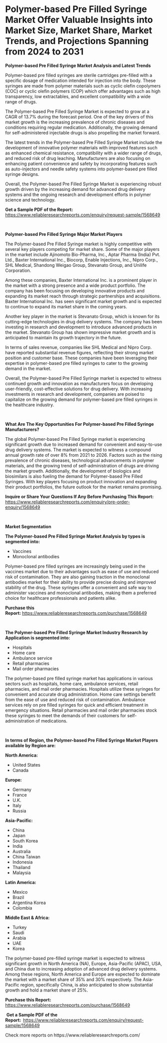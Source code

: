 <p><h1>Polymer-based Pre Filled Syringe Market Offer Valuable Insights into Market Size, Market Share, Market Trends, and Projections Spanning from 2024 to 2031</h1></p><p><strong>Polymer-based Pre Filled Syringe Market Analysis and Latest Trends</strong></p>
<p><p>Polymer-based pre filled syringes are sterile cartridges pre-filled with a specific dosage of medication intended for injection into the body. These syringes are made from polymer materials such as cyclic olefin copolymers (COC) or cyclic olefin polymers (COP) which offer advantages such as high transparency, low extractables, and excellent compatibility with a wide range of drugs.</p><p>The Polymer-based Pre Filled Syringe Market is expected to grow at a CAGR of 13.7% during the forecast period. One of the key drivers of this market growth is the increasing prevalence of chronic diseases and conditions requiring regular medication. Additionally, the growing demand for self-administered injectable drugs is also propelling the market forward.</p><p>The latest trends in the Polymer-based Pre Filled Syringe Market include the development of innovative polymer materials with improved features such as enhanced chemical resistance, compatibility with a wider range of drugs, and reduced risk of drug leaching. Manufacturers are also focusing on enhancing patient convenience and safety by incorporating features such as auto-injectors and needle safety systems into polymer-based pre filled syringe designs.</p><p>Overall, the Polymer-based Pre Filled Syringe Market is experiencing robust growth driven by the increasing demand for advanced drug delivery systems and the ongoing research and development efforts in polymer science and technology.</p></p>
<p><strong>Get a Sample PDF of the Report:&nbsp;</strong> <a href="https://www.reliableresearchreports.com/enquiry/request-sample/1568649">https://www.reliableresearchreports.com/enquiry/request-sample/1568649</a></p>
<p>&nbsp;</p>
<p><strong>Polymer-based Pre Filled Syringe Major Market Players</strong></p>
<p><p>The Polymer-based Pre Filled Syringe market is highly competitive with several key players competing for market share. Some of the major players in the market include Ajinomoto Bio-Pharma, Inc., Aptar Pharma (India) Pvt. Ltd., Baxter International Inc., Biocorp, Enable Injections, Inc., Nipro Corp., SHL Medical, Shandong Weigao Group, Stevanato Group, and Unilife Corporation.</p><p>Among these companies, Baxter International Inc. is a prominent player in the market with a strong presence and a wide product portfolio. The company has been focusing on developing innovative products and expanding its market reach through strategic partnerships and acquisitions. Baxter International Inc. has seen significant market growth and is expected to continue to expand its market share in the coming years.</p><p>Another key player in the market is Stevanato Group, which is known for its cutting-edge technologies in drug delivery systems. The company has been investing in research and development to introduce advanced products in the market. Stevanato Group has shown impressive market growth and is anticipated to maintain its growth trajectory in the future.</p><p>In terms of sales revenue, companies like SHL Medical and Nipro Corp. have reported substantial revenue figures, reflecting their strong market position and customer base. These companies have been leveraging their expertise in polymer-based pre filled syringes to cater to the growing demand in the market.</p><p>Overall, the Polymer-based Pre Filled Syringe market is expected to witness continued growth and innovation as manufacturers focus on developing user-friendly, cost-effective solutions for drug delivery. With increasing investments in research and development, companies are poised to capitalize on the growing demand for polymer-based pre filled syringes in the healthcare industry.</p></p>
<p>&nbsp;</p>
<p><strong>What Are The Key Opportunities For Polymer-based Pre Filled Syringe Manufacturers?</strong></p>
<p><p>The global Polymer-based Pre Filled Syringe market is experiencing significant growth due to increased demand for convenient and easy-to-use drug delivery systems. The market is expected to witness a compound annual growth rate of over 8% from 2021 to 2026. Factors such as the rising prevalence of chronic diseases, technological advancements in polymer materials, and the growing trend of self-administration of drugs are driving the market growth. Additionally, the development of biologics and biosimilars is also fueling the demand for Polymer-based Pre Filled Syringes. With key players focusing on product innovation and expanding their product portfolios, the future outlook for the market remains promising.</p></p>
<p><strong>Inquire or Share Your Questions If Any Before Purchasing This Report:</strong> <a href="https://www.reliableresearchreports.com/enquiry/pre-order-enquiry/1568649">https://www.reliableresearchreports.com/enquiry/pre-order-enquiry/1568649</a></p>
<p>&nbsp;</p>
<p><strong>Market Segmentation</strong></p>
<p><strong>The Polymer-based Pre Filled Syringe Market Analysis by types is segmented into:</strong></p>
<p><ul><li>Vaccines</li><li>Monoclonal antibodies</li></ul></p>
<p><p>Polymer-based pre filled syringes are increasingly being used in the vaccines market due to their advantages such as ease of use and reduced risk of contamination. They are also gaining traction in the monoclonal antibodies market for their ability to provide precise dosing and improved stability of the drug. These syringes offer a convenient and safe way to administer vaccines and monoclonal antibodies, making them a preferred choice for healthcare professionals and patients alike.</p></p>
<p><strong>Purchase this Report:&nbsp;</strong><a href="https://www.reliableresearchreports.com/purchase/1568649">https://www.reliableresearchreports.com/purchase/1568649</a></p>
<p>&nbsp;</p>
<p><strong>The Polymer-based Pre Filled Syringe Market Industry Research by Application is segmented into:</strong></p>
<p><ul><li>Hospitals</li><li>Home care</li><li>Ambulance service</li><li>Retail pharmacies</li><li>Mail order pharmacies</li></ul></p>
<p><p>The polymer-based pre filled syringe market has applications in various sectors such as hospitals, home care, ambulance services, retail pharmacies, and mail order pharmacies. Hospitals utilize these syringes for convenient and accurate drug administration. Home care settings benefit from the ease of use and reduced risk of contamination. Ambulance services rely on pre filled syringes for quick and efficient treatment in emergency situations. Retail pharmacies and mail order pharmacies stock these syringes to meet the demands of their customers for self-administration of medications.</p></p>
<p>&nbsp;</p>
<p><strong>In terms of Region, the Polymer-based Pre Filled Syringe Market Players available by Region are:</strong></p>
<p>
    <p> <strong> North America: </strong>
        <ul>
            <li>United States</li>
            <li>Canada</li>
        </ul>
        </p> 
    <p> <strong> Europe: </strong>
        <ul>
            <li>Germany</li>
            <li>France</li>
            <li>U.K.</li>
            <li>Italy</li>
            <li>Russia</li>
        </ul>
        </p> 
    <p> <strong> Asia-Pacific: </strong>
        <ul>
            <li>China</li>
            <li>Japan</li>
            <li>South Korea</li>
            <li>India</li>
            <li>Australia</li>
            <li>China Taiwan</li>
            <li>Indonesia</li>
            <li>Thailand</li>
            <li>Malaysia</li>
        </ul>
        </p> 
    <p> <strong> Latin America: </strong>
        <ul>
            <li>Mexico</li>
            <li>Brazil</li>
            <li>Argentina Korea</li>
            <li>Colombia</li>
        </ul>
        </p> 
    <p> <strong> Middle East & Africa: </strong>
        <ul>
            <li>Turkey</li>
            <li>Saudi</li>
            <li>Arabia</li>
            <li>UAE</li>
            <li>Korea</li>
        </ul>
    </p>
    </p>
<p><p>The polymer-based pre-filled syringe market is expected to witness significant growth in North America (NA), Europe, Asia-Pacific (APAC), USA, and China due to increasing adoption of advanced drug delivery systems. Among these regions, North America and Europe are expected to dominate the market with a market share of 35% and 30% respectively. The Asia-Pacific region, specifically China, is also anticipated to show substantial growth and hold a market share of 25%.</p></p>
<p><strong>Purchase this Report: </strong><a href="https://www.reliableresearchreports.com/purchase/1568649">https://www.reliableresearchreports.com/purchase/1568649</a></p>
<p>&nbsp;<strong>Get a Sample PDF of the Report:&nbsp;&nbsp;</strong><a href="https://www.reliableresearchreports.com/enquiry/request-sample/1568649">https://www.reliableresearchreports.com/enquiry/request-sample/1568649</a></p>
<p><strong></strong></p>
<p>Check more reports on https://www.reliableresearchreports.com/</p>